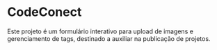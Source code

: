 # CodeConect
Este projeto é um formulário interativo para upload de imagens e gerenciamento de tags, destinado a auxiliar na publicação de projetos.
